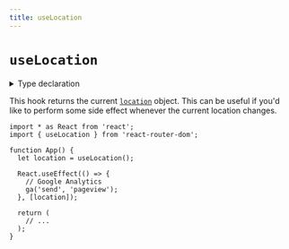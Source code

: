 ```yaml
---
title: useLocation
---
```


# `useLocation`

<details>
  <summary>Type declaration</summary>

```tsx
declare function useLocation(): Location;

interface Location extends Path {
  state: unknown;
  key: Key;
}
```

</details>

This hook returns the current [`location`][location] object. This can be useful if you'd like to perform some side effect whenever the current location changes.

```tsx
import * as React from 'react';
import { useLocation } from 'react-router-dom';

function App() {
  let location = useLocation();

  React.useEffect(() => {
    // Google Analytics
    ga('send', 'pageview');
  }, [location]);

  return (
    // ...
  );
}
```

[location]: ../utils/location

